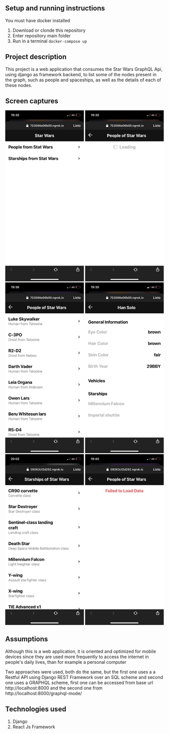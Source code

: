 ## Setup and running instructions

You must have docker installed
1. Download or clonde this repository
2. Enter repository main folder
3. Run in a terminal `docker-compose up`

## Project description

This project is a web application that consumes the Star Wars GraphQL Api, using django as framework backend, to list some of the nodes present in the graph, such as people and spaceships, as well as the details of each of these nodes.

## Screen captures
<p float="left">
<img src="https://raw.githubusercontent.com/rodrigoManx/Ravn-Challenge-Django-Rodrigo-Pulcha/master/static/screenCaptures/sc1.jpg" width="250">
<img src="https://raw.githubusercontent.com/rodrigoManx/Ravn-Challenge-Django-Rodrigo-Pulcha/master/static/screenCaptures/sc2.jpg" width="250">
<img src="https://raw.githubusercontent.com/rodrigoManx/Ravn-Challenge-Django-Rodrigo-Pulcha/master/static/screenCaptures/sc3.jpg" width="250">
<img src="https://raw.githubusercontent.com/rodrigoManx/Ravn-Challenge-Django-Rodrigo-Pulcha/master/static/screenCaptures/sc4.jpg" width="250">
<img src="https://raw.githubusercontent.com/rodrigoManx/Ravn-Challenge-Django-Rodrigo-Pulcha/master/static/screenCaptures/fsc5.jpg" width="250">
<img src="https://raw.githubusercontent.com/rodrigoManx/Ravn-Challenge-Django-Rodrigo-Pulcha/master/static/screenCaptures/sc6.jpg" width="250">
</p>

## Assumptions

Although this is a web application, it is oriented and optimized for mobile devices since they are used more frequently to access the internet in people's daily lives, than for example a personal computer

Two approaches were used, both do the same, but the first one uses a a Restful API using Django REST Framework over an SQL scheme and second one uses a GRAPHQL scheme, first one can be accessed from base url http://localhost:8000 and the second one from http://localhost:8000/graphql-mode/

## Technologies used

1. Django
2. React Js Framework

